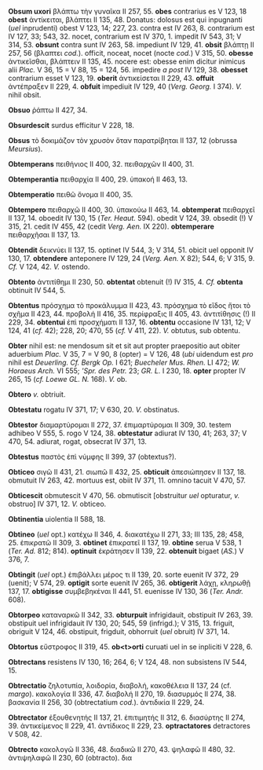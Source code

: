 **Obsum uxori** βλάπτω τὴν γυναῖκα II 257, 55. **obes** contrarius es V
123, 18 **obest** ἀντίκειται, βλάπτει II 135, 48. Donatus: dolosus est
qui inpugnanti (*uel* inprudenti) obest V 123, 14; 227, 23. contra est
IV 263, 8. contrarium est IV 127, 33; 543, 32. nocet, contrarium est IV
370, 1. impedit IV 543, 31; V 314, 53. **obsunt** contra sunt IV 263,
58. impediunt IV 129, 41. **obsit** βλάπτῃ II 257, 56 (βλαπτει
*cod.*). officit, noceat, nocet (nocte *cod.*) V 315, 50. **obesse**
ἀντικεῖσθαι, βλάπτειν II 135, 45. nocere est: obesse enim dicitur
inimicus alii *Plac.* V 36, 15 = V 88, 15 = 124, 56. impedire *a post*
IV 129, 38. **obesset** contrarium esset V 123, 19. **oberit**
ἀντικείσεται II 229, 43. **offuit** ἀντέπραξεν II 229, 4. **obfuit**
impediuit IV 129, 40 (*Verg. Georg.* I 374). *V.* nihil obsit.

**Obsuo** ῥάπτω II 427, 34.

**Obsurdescit** surdus efficitur V 228, 18.

**Obsus** τὸ δοκιμάζον τὸν χρυσὸν ὅταν παρατρίβηται II 137, 12 (obrussa
*Meursius*).

**Obtemperans** πειθήνιος II 400, 32. πειθαρχῶν II 400, 31.

**Obtemperantia** πειθαρχία II 400, 29. ὑπακοή II 463, 13.

**Obtemperatio** πειθῶ ὄνομα II 400, 35.

**Obtempero** πειθαρχῶ II 400, 30. ὑπακούω II 463, 14. **obtemperat**
πειθαρχεῖ II 137, 14. oboedit IV 130, 15 (*Ter. Heaut.* 594). obedit V
124, 39. obsedit (!) V 315, 21. cedit IV 455, 42 (cedit *Verg. Aen.* IX
220). **obtemperare** πειθαρχῆσαι II 137, 13.

**Obtendit** δεικνύει II 137, 15. optinet IV 544, 3; V 314, 51. obicit
uel opponit IV 130, 17. **obtendere** anteponere IV 129, 24 (*Verg.
Aen.* X 82); 544, 6; V 315, 9. *Cf.* V 124, 42. *V.* ostendo.

**Obtento** ἀντιτίθημι II 230, 50. **obtentat** obtenuit (!) IV 315, 4.
*Cf.* **obtenta** obtinuit IV 544, 5.

**Obtentus** πρόσχημα τὸ προκάλυμμα II 423, 43. πρόσχημα τὸ εἴδος ἤτοι
τὸ σχῆμα II 423, 44. προβολή II 416, 35. περίφραξις II 405, 43.
ἀντιτίθησις (!) II 229, 34. **obtentui** ἐπὶ προσχήματι II 137, 16.
**obtentu** occasione IV 131, 12; V 124, 41 (*cf.* 42); 228, 20; 470, 55
(*cf.* V 411, 22). *V.* obtutus, sub obtentu.

**Obter** nihil est: ne mendosum sit et sit aut propter praepositio aut
obiter aduerbium *Plac.* V 35, 7 = V 90, 8 (opter) = V 126, 48 (*ubi*
uidendum est *pro* nihil est *Deuerling. Cf. Bergk Op.* I 621;
*Buecheler Mus. Rhen.* LI 472; *W. Horaeus Arch.* VI 555; *'Spr. des
Petr.* 23; *GR. L.* I 230, 18. **opter** propter IV 265, 15 (*cf. Loewe
GL. N.* 168). *V.* ob.

**Obtero** *v.* obtriuit.

**Obtestatu** rogatu IV 371, 17; V 630, 20. *V.* obstinatus.

**Obtestor** διαμαρτύρομαι II 272, 37. ἐπιμαρτύρομαι II 309, 30. testem
adhibeo V 555, 5. rogo V 124, 38. **obtestatur** adiurat IV 130, 41;
263, 37; V 470, 54. adiurat, rogat, obsecrat IV 371, 13.

**Obtestus** παστὸς ἐπὶ νύμφης II 399, 37 (obtextus?).

**Obticeo** σιγῶ II 431, 21. σιωπῶ II 432, 25. **obticuit** ἀπεσιώπησεν
II 137, 18. obmutuit IV 263, 42. mortuus est, obiit IV 371, 11. omnino
tacuit V 470, 57.

**Obticescit** obmutescit V 470, 56. obmutiscit \[obstruitur *uel*
opturatur, *v.* obstruo\] IV 371, 12. *V.* obticeo.

**Obtinentia** uiolentia II 588, 18.

**Obtineo** (*uel* opt.) κατέχω II 346, 4. διακατέχω II 271, 33; III
135, 28; 458, 25. ἐπικρατῶ II 309, 3. **obtinet** ἐπικρατεῖ II 137, 19.
**obtine** serua V 538, 1 (*Ter. Ad.* 812; 814). **optinuit** ἐκράτησεν
II 139, 22. **obtenuit** bigaet (*AS.*) V 376, 7.

**Obtingit** (*uel* opt.) ἐπιβάλλει μέρος τι II 139, 20. sorte euenit IV
372, 29 (uenit); V 574, 29. **optigit** sorte euenit IV 265, 36.
**obtigerit** λάχῃ, κληρωθῇ 137, 17. **obtigisse** συμβεβηκέναι II 441,
51. euenisse IV 130, 36 (*Ter. Andr.* 608).

**Obtorpeo** καταναρκῶ II 342, 33. **obturpuit** infrigidauit, obstipuit
IV 263, 39. obstipuit uel infrigidauit IV 130, 20; 545, 59 (infrigd.); V
315, 13. friguit, obriguit V 124, 46. obstipuit, frigduit, obhorruit
(*uel* obruit) IV 371, 14.

**Obtortus** εὔστροφος II 319, 45. **ob\<t\>orti** curuati uel in se
inpliciti V 228, 6.

**Obtrectans** resistens IV 130, 16; 264, 6; V 124, 48. non subsistens
IV 544, 15.

**Obtrectatio** ζηλοτυπία, λοιδορία, διαβολή, κακοθέλεια II 137, 24 (cf.
*margo*). κακολογία II 336, 47. διαβολή II 270, 19. διασυρμός II 274,
38. βασκανία II 256, 30 (obtrectatium *cod.*). ἀντιδικία II 229, 24.

**Obtrectator** ἐξουθενητής II 137, 21. ἐπιτιμητής II 312, 6. διασύρτης
II 274, 39. ἀντικείμενος II 229, 41. ἀντίδικος II 229, 23.
**optractatores** detractores V 508, 42.

**Obtrecto** κακολογῶ II 336, 48. διαδικῶ II 270, 43. ψηλαφῶ II 480, 32.
ἀντιψηλαφῶ II 230, 60 (obtracto). δια
